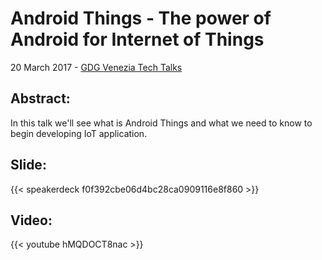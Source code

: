 # Android Things - The power of Android for Internet of Things


20 March 2017 - [GDG Venezia Tech Talks](https://www.eventbrite.it/e/biglietti-gdg-venezia-tech-talks-android-things-rxjava-32671538451#)

## Abstract:
In this talk we'll see what is Android Things and what we need to know to begin developing IoT application.

## Slide:
{{< speakerdeck f0f392cbe06d4bc28ca0909116e8f860 >}}

## Video: 
{{< youtube hMQDOCT8nac >}}

